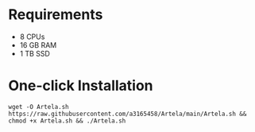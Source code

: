 # Requirements 
- 8 CPUs
- 16 GB RAM
- 1 TB SSD

# One-click Installation
`` wget -O Artela.sh https://raw.githubusercontent.com/a3165458/Artela/main/Artela.sh && chmod +x Artela.sh && ./Artela.sh ``
